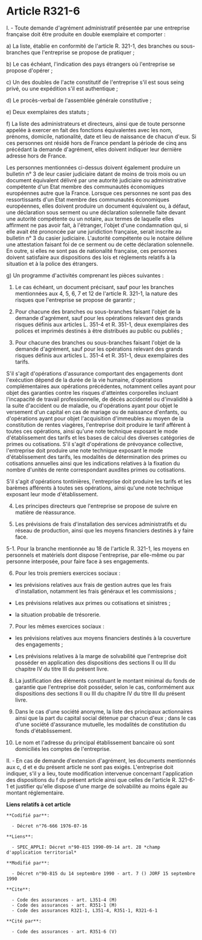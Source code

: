 # Article R321-6

I. - Toute demande d'agrément administratif présentée par une entreprise française doit être produite en double exemplaire et
comporter :

a) La liste, établie en conformité de l'article R. 321-1, des branches ou sous-branches que l'entreprise se propose de
pratiquer ;

b) Le cas échéant, l'indication des pays étrangers où l'entreprise se propose d'opérer ;

c) Un des doubles de l'acte constitutif de l'entreprise s'il est sous seing privé, ou une expédition s'il est authentique ;

d) Le procès-verbal de l'assemblée générale constitutive ;

e) Deux exemplaires des statuts ;

f) La liste des administrateurs et directeurs, ainsi que de toute personne appelée à exercer en fait des fonctions
équivalentes avec les nom, prénoms, domicile, nationalité, date et lieu de naissance de chacun d'eux. Si ces personnes ont
résidé hors de France pendant la période de cinq ans précédant la demande d'agrément, elles doivent indiquer leur dernière
adresse hors de France.

Les personnes mentionnées ci-dessus doivent également produire un bulletin n° 3 de leur casier judiciaire datant de moins de
trois mois ou un document équivalent délivré par une autorité judiciaire ou administrative compétente d'un Etat membre des
communautés économiques européennes autre que la France. Lorsque ces personnes ne sont pas des ressortissants d'un Etat
membre des communautés économiques européennes, elles doivent produire un document équivalent ou, à défaut, une déclaration
sous serment ou une déclaration solennelle faite devant une autorité compétente ou un notaire, aux termes de laquelle elles
affirment ne pas avoir fait, à l'étranger, l'objet d'une condamnation qui, si elle avait été prononcée par une juridiction
française, serait inscrite au bulletin n° 3 du casier judiciaire. L'autorité compétente ou le notaire délivre une attestation
faisant foi de ce serment ou de cette déclaration solennelle. En outre, si elles ne sont pas de nationalité française, ces
personnes doivent satisfaire aux dispositions des lois et règlements relatifs à la situation et à la police des étrangers.

g) Un programme d'activités comprenant les pièces suivantes :

1. Le cas échéant, un document précisant, sauf pour les branches mentionnées aux 4, 5, 6, 7 et 12 de l'article R. 321-1, la
nature des risques que l'entreprise se propose de garantir ;

2. Pour chacune des branches ou sous-branches faisant l'objet de la demande d'agrément, sauf pour les opérations relevant des
grands risques définis aux articles L. 351-4 et R. 351-1, deux exemplaires des polices et imprimés destinés à être distribués
au public ou publiés ;

3. Pour chacune des branches ou sous-branches faisant l'objet de la demande d'agrément, sauf pour les opérations relevant des
grands risques définis aux articles L. 351-4 et R. 351-1, deux exemplaires des tarifs.

S'il s'agit d'opérations d'assurance comportant des engagements dont l'exécution dépend de la durée de la vie humaine,
d'opérations complémentaires aux opérations précédentes, notamment celles ayant pour objet des garanties contre les risques
d'atteintes corporelles incluant l'incapacité de travail professionnelle, de décès accidentel ou d'invalidité à la suite
d'accident ou de maladie, ou d'opérations ayant pour objet le versement d'un capital en cas de mariage ou de naissance
d'enfants, ou d'opérations ayant pour objet l'acquisition d'immeubles au moyen de la constitution de rentes viagères,
l'entreprise doit produire le tarif afférent à toutes ces opérations, ainsi qu'une note technique exposant le mode
d'établissement des tarifs et les bases de calcul des diverses catégories de primes ou cotisations. S'il s'agit d'opérations
de prévoyance collective, l'entreprise doit produire une note technique exposant le mode d'établissement des tarifs, les
modalités de détermination des primes ou cotisations annuelles ainsi que les indications relatives à la fixation du nombre
d'unités de rente correspondant auxdites primes ou cotisations.

S'il s'agit d'opérations tontinières, l'entreprise doit produire les tarifs et les barèmes afférents à toutes ses opérations,
ainsi qu'une note technique exposant leur mode d'établissement.

4. Les principes directeurs que l'entreprise se propose de suivre en matière de réassurance.

5. Les prévisions de frais d'installation des services administratifs et du réseau de production, ainsi que les moyens
financiers destinés à y faire face.

5-1. Pour la branche mentionnée au 18 de l'article R. 321-1, les moyens en personnels et matériels dont dispose l'entreprise,
par elle-même ou par personne interposée, pour faire face à ses engagements.

6. Pour les trois premiers exercices sociaux :

- les prévisions relatives aux frais de gestion autres que les frais d'installation, notamment les frais généraux et les
commissions ;

- Les prévisions relatives aux primes ou cotisations et sinistres ;

- la situation probable de trésorerie.

7. Pour les mêmes exercices sociaux :

- les prévisions relatives aux moyens financiers destinés à la couverture des engagements ;

- Les prévisions relatives à la marge de solvabilité que l'entreprise doit posséder en application des dispositions des
sections II ou III du chapitre IV du titre III du présent livre.

8. La justification des éléments constituant le montant minimal du fonds de garantie que l'entreprise doit posséder, selon le
cas, conformément aux dispositions des sections II ou III du chapitre IV du titre III du présent livre.

9. Dans le cas d'une société anonyme, la liste des principaux actionnaires ainsi que la part du capital social détenue par
chacun d'eux ; dans le cas d'une société d'assurance mutuelle, les modalités de constitution du fonds d'établissement.

10. Le nom et l'adresse du principal établissement bancaire où sont domiciliés les comptes de l'entreprise.

II. - En cas de demande d'extension d'agrément, les documents mentionnés aux c, d et e du présent article ne sont pas exigés.
L'entreprise doit indiquer, s'il y a lieu, toute modification intervenue concernant l'application des dispositions du f du
présent article ainsi que celles de l'article R. 321-6-1 et justifier qu'elle dispose d'une marge de solvabilité au moins
égale au montant réglementaire.

**Liens relatifs à cet article**

	**Codifié par**:

	  - Décret n°76-666 1976-07-16

	**Liens**:

	  - SPEC_APPLI: Décret n°90-815 1990-09-14 art. 28 *champ d'application territorial*

	**Modifié par**:

	  - Décret n°90-815 du 14 septembre 1990 - art. 7 () JORF 15 septembre 1990

	**Cite**:

	  - Code des assurances - art. L351-4 (M)
	  - Code des assurances - art. R351-1 (M)
	  - Code des assurances R321-1, L351-4, R351-1, R321-6-1

	**Cité par**:

	  - Code des assurances - art. R351-6 (V)
